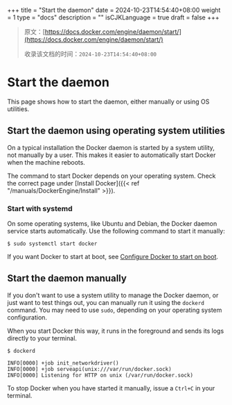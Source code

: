 +++
title = "Start the daemon"
date = 2024-10-23T14:54:40+08:00
weight = 1
type = "docs"
description = ""
isCJKLanguage = true
draft = false
+++

> 原文：[https://docs.docker.com/engine/daemon/start/](https://docs.docker.com/engine/daemon/start/)
>
> 收录该文档的时间：`2024-10-23T14:54:40+08:00`

# Start the daemon

This page shows how to start the daemon, either manually or using OS utilities.

## Start the daemon using operating system utilities

On a typical installation the Docker daemon is started by a system utility, not manually by a user. This makes it easier to automatically start Docker when the machine reboots.

The command to start Docker depends on your operating system. Check the correct page under [Install Docker]({{< ref "/manuals/DockerEngine/Install" >}}).

### Start with systemd

On some operating systems, like Ubuntu and Debian, the Docker daemon service starts automatically. Use the following command to start it manually:



```console
$ sudo systemctl start docker
```

If you want Docker to start at boot, see [Configure Docker to start on boot](https://docs.docker.com/engine/install/linux-postinstall/#configure-docker-to-start-on-boot-with-systemd).

## Start the daemon manually

If you don't want to use a system utility to manage the Docker daemon, or just want to test things out, you can manually run it using the `dockerd` command. You may need to use `sudo`, depending on your operating system configuration.

When you start Docker this way, it runs in the foreground and sends its logs directly to your terminal.



```console
$ dockerd

INFO[0000] +job init_networkdriver()
INFO[0000] +job serveapi(unix:///var/run/docker.sock)
INFO[0000] Listening for HTTP on unix (/var/run/docker.sock)
```

To stop Docker when you have started it manually, issue a `Ctrl+C` in your terminal.
